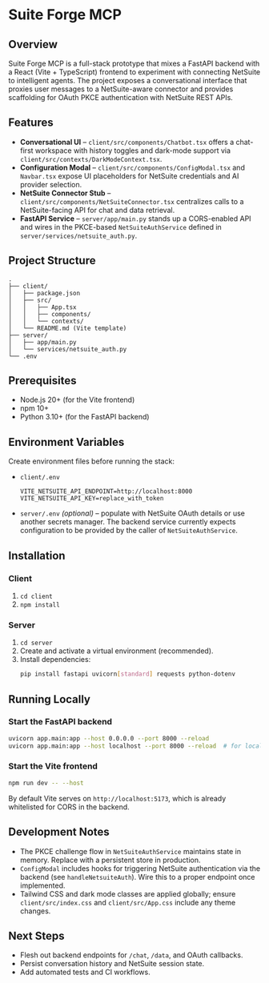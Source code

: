 # Suite Forge MCP

## Overview
Suite Forge MCP is a full-stack prototype that mixes a FastAPI backend with a React (Vite + TypeScript) frontend to experiment with connecting NetSuite to intelligent agents. The project exposes a conversational interface that proxies user messages to a NetSuite-aware connector and provides scaffolding for OAuth PKCE authentication with NetSuite REST APIs.

## Features
- **Conversational UI** – `client/src/components/Chatbot.tsx` offers a chat-first workspace with history toggles and dark-mode support via `client/src/contexts/DarkModeContext.tsx`.
- **Configuration Modal** – `client/src/components/ConfigModal.tsx` and `Navbar.tsx` expose UI placeholders for NetSuite credentials and AI provider selection.
- **NetSuite Connector Stub** – `client/src/components/NetSuiteConnector.tsx` centralizes calls to a NetSuite-facing API for chat and data retrieval.
- **FastAPI Service** – `server/app/main.py` stands up a CORS-enabled API and wires in the PKCE-based `NetSuiteAuthService` defined in `server/services/netsuite_auth.py`.

## Project Structure
```
.
├── client/
│   ├── package.json
│   ├── src/
│   │   ├── App.tsx
│   │   ├── components/
│   │   └── contexts/
│   └── README.md (Vite template)
├── server/
│   ├── app/main.py
│   └── services/netsuite_auth.py
└── .env
```

## Prerequisites
- Node.js 20+ (for the Vite frontend)
- npm 10+
- Python 3.10+ (for the FastAPI backend)

## Environment Variables
Create environment files before running the stack:

- `client/.env`
  ```env
  VITE_NETSUITE_API_ENDPOINT=http://localhost:8000
  VITE_NETSUITE_API_KEY=replace_with_token
  ```
- `server/.env` *(optional)* – populate with NetSuite OAuth details or use another secrets manager. The backend service currently expects configuration to be provided by the caller of `NetSuiteAuthService`.

## Installation

### Client
1. `cd client`
2. `npm install`

### Server
1. `cd server`
2. Create and activate a virtual environment (recommended).
3. Install dependencies:
   ```bash
   pip install fastapi uvicorn[standard] requests python-dotenv
   ```

## Running Locally

### Start the FastAPI backend
```bash
uvicorn app.main:app --host 0.0.0.0 --port 8000 --reload
uvicorn app.main:app --host localhost --port 8000 --reload  # for local development
```

### Start the Vite frontend
```bash
npm run dev -- --host
```
By default Vite serves on `http://localhost:5173`, which is already whitelisted for CORS in the backend.

## Development Notes
- The PKCE challenge flow in `NetSuiteAuthService` maintains state in memory. Replace with a persistent store in production.
- `ConfigModal` includes hooks for triggering NetSuite authentication via the backend (see `handleNetsuiteAuth`). Wire this to a proper endpoint once implemented.
- Tailwind CSS and dark mode classes are applied globally; ensure `client/src/index.css` and `client/src/App.css` include any theme changes.

## Next Steps
- Flesh out backend endpoints for `/chat`, `/data`, and OAuth callbacks.
- Persist conversation history and NetSuite session state.
- Add automated tests and CI workflows.
